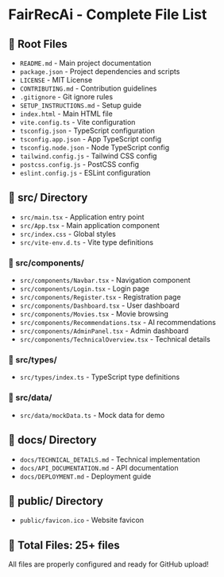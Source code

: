 # FairRecAi - Complete File List

## 📁 Root Files
- `README.md` - Main project documentation
- `package.json` - Project dependencies and scripts
- `LICENSE` - MIT License
- `CONTRIBUTING.md` - Contribution guidelines
- `.gitignore` - Git ignore rules
- `SETUP_INSTRUCTIONS.md` - Setup guide
- `index.html` - Main HTML file
- `vite.config.ts` - Vite configuration
- `tsconfig.json` - TypeScript configuration
- `tsconfig.app.json` - App TypeScript config
- `tsconfig.node.json` - Node TypeScript config
- `tailwind.config.js` - Tailwind CSS config
- `postcss.config.js` - PostCSS config
- `eslint.config.js` - ESLint configuration

## 📁 src/ Directory
- `src/main.tsx` - Application entry point
- `src/App.tsx` - Main application component
- `src/index.css` - Global styles
- `src/vite-env.d.ts` - Vite type definitions

### 📁 src/components/
- `src/components/Navbar.tsx` - Navigation component
- `src/components/Login.tsx` - Login page
- `src/components/Register.tsx` - Registration page
- `src/components/Dashboard.tsx` - User dashboard
- `src/components/Movies.tsx` - Movie browsing
- `src/components/Recommendations.tsx` - AI recommendations
- `src/components/AdminPanel.tsx` - Admin dashboard
- `src/components/TechnicalOverview.tsx` - Technical details

### 📁 src/types/
- `src/types/index.ts` - TypeScript type definitions

### 📁 src/data/
- `src/data/mockData.ts` - Mock data for demo

## 📁 docs/ Directory
- `docs/TECHNICAL_DETAILS.md` - Technical implementation
- `docs/API_DOCUMENTATION.md` - API documentation
- `docs/DEPLOYMENT.md` - Deployment guide

## 📁 public/ Directory
- `public/favicon.ico` - Website favicon

## 🎯 Total Files: 25+ files

All files are properly configured and ready for GitHub upload!